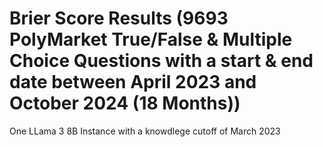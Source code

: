 # Brier Score Results (9693 PolyMarket True/False & Multiple Choice Questions with a start & end date between April 2023 and October 2024 (18 Months))

One LLama 3 8B Instance with a knowdlege cutoff of March 2023
